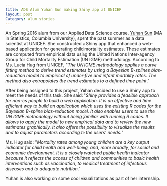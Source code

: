 ```yaml
---
title: ADS Alum Yuhan Sun making Shiny app at UNICEF
layout: post
Category: alum stories
---
```

An Spring 2016 alum from our Applied Data Science course, [Yuhan Sun](https://www.linkedin.com/in/yuhansun) (MA in Statistics, Columbia University), spent the past summer as a data scientist at UNICEF. She constructed a Shiny app that enhanced a web-based application for generating child mortality estimates. These estimates are computed from empirical data using the United Nations Inter-agency Group for Child Mortality Estimation (UN IGME) methodology. According to Ms. Lucia Hug from UNICEF, "*The UN IGME methodology applies a curve fitting method to derive trend estimates by using a Bayesian B-splines bias-reduction model to empirical of under-five and infant mortality rates. The method also extrapolates the trend estimates to a defined time point*."

After being assigned to this project, Yuhan decided to use a Shiny app to meet the needs of this task. She said:
"*Shiny provides a feasible approach for non-cs people to build a web application. It is an effective and time efficient way to build an application which uses the existing R codes for the Bayesian B-spline bias-reduction model. It also enables users to use the UN IGME methodology without being familiar with running R codes. It allows to apply the model to new empirical data and to review the new estimates graphically. It also offers the possibility to visualize the results and to adjust parameters according to the users’ needs.*"

Ms. Hug said: "*Mortality rates among young children are a key output indicator for child health and well-being, and, more broadly, for social and economic development. It is a closely watched public health indicator because it reflects the access of children and communities to basic health interventions such as vaccination, to medical treatment of infectious diseases and to adequate nutrition*."

Yuhan is also working on some cool visualizations as part of her internship.